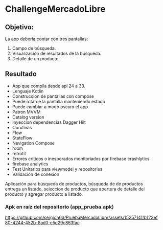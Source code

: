 # ChallengeMercadoLibre

## Objetivo:

La app debería contar con tres pantallas:
1. Campo de búsqueda.
2. Visualización de resultados de la búsqueda.
3. Detalle de un producto.
  
## Resultado

* App que compila desde api 24 a 33.
* Lenguaje Kotlin
* Construccion de pantallas con compose
* Puede rotarce la pantalla manteniendo estado
* Puede cambiar a modo oscuro el app
* Patron MVVM 
* Catalog version
* Inyeccion dependencias Dagger Hilt
* Corutinas
* Flow
* StateFlow
* Navigation Compose
* room
* retrofit
* Errores criticos o inesperados monitoriados por firebase crashlytics
* firebase analytics
* Test Unitarios para viewmodel y repositories
* Validaciòn de conexion

Aplicación para búsqueda de productos, búsqueda de de productos entrega un listado, seleccion de producto que apertura de detalle del producto y agregar producto a listado.

### Apk en raíz del repositorio (app_prueba.apk)

https://github.com/sergioa63/PruebaMercadoLibre/assets/15257141/b123ef80-4244-452b-8ad0-e5c29c863fac


